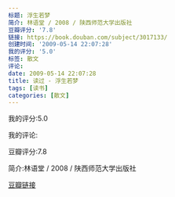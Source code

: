 ```yaml
---
标题: 浮生若梦
简介: 林语堂 / 2008 / 陕西师范大学出版社
豆瓣评分: '7.8'
链接: https://book.douban.com/subject/3017133/
创建时间: '2009-05-14 22:07:28'
我的评分: '5.0'
标签: 散文
评论:
date: 2009-05-14 22:07:28
title: 读过 - 浮生若梦
tags: [读书]
categories: [散文]
---
```


我的评分:5.0

我的评论:

豆瓣评分:7.8

简介:林语堂 / 2008 / 陕西师范大学出版社

[豆瓣链接](https://book.douban.com/subject/3017133/)

